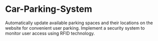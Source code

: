 # Car-Parking-System
Automatically update available parking spaces and their locations on the website for convenient user parking. Implement a security system to monitor user access using RFID technology. 
